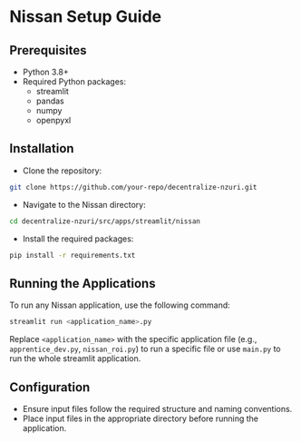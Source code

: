 # Nissan Setup Guide

## Prerequisites
- Python 3.8+
- Required Python packages:
    - streamlit
    - pandas
    - numpy
    - openpyxl

## Installation
- Clone the repository:
```bash
git clone https://github.com/your-repo/decentralize-nzuri.git
```
- Navigate to the Nissan directory:
```bash
cd decentralize-nzuri/src/apps/streamlit/nissan
```
- Install the required packages:
```bash
pip install -r requirements.txt
```

## Running the Applications
To run any Nissan application, use the following command:
```bash
streamlit run <application_name>.py
```
Replace `<application_name>` with the specific application file (e.g., `apprentice_dev.py`, `nissan_roi.py`) to run a specific file or use `main.py` to run the whole streamlit application.

## Configuration
- Ensure input files follow the required structure and naming conventions.
- Place input files in the appropriate directory before running the application.